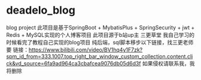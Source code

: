 # deadelo_blog
blog project
此项目是基于SpringBoot + MybatisPlus + SpringSecurity + jwt + Redis + MySQL实现的个人博客项目
此项目源于b站up主 三更草堂
我自己学习的时候看完了教程自己实现的blog项目
纯后端，sql脚本移步以下链接，找三更老师要
链接：https://www.bilibili.com/video/BV1hq4y1F7zk?spm_id_from=333.1007.top_right_bar_window_custom_collection.content.click&vd_source=6fa9ad964ca3cbafcea9076db05d6d3f
如果侵权请联系我，我将删除
